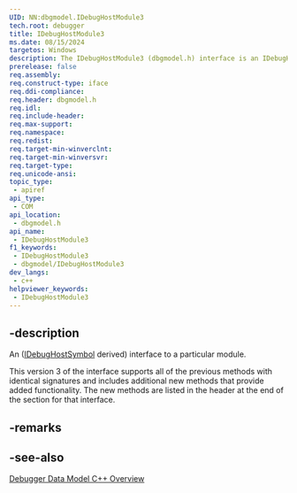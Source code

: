 ```yaml
---
UID: NN:dbgmodel.IDebugHostModule3
tech.root: debugger
title: IDebugHostModule3
ms.date: 08/15/2024
targetos: Windows
description: The IDebugHostModule3 (dbgmodel.h) interface is an IDebugHostSymbol derived interface that provides access to a particular module.
prerelease: false
req.assembly: 
req.construct-type: iface
req.ddi-compliance: 
req.header: dbgmodel.h
req.idl: 
req.include-header: 
req.max-support: 
req.namespace: 
req.redist: 
req.target-min-winverclnt: 
req.target-min-winversvr: 
req.target-type: 
req.unicode-ansi: 
topic_type:
 - apiref
api_type:
 - COM
api_location:
 - dbgmodel.h
api_name:
 - IDebugHostModule3
f1_keywords:
 - IDebugHostModule3
 - dbgmodel/IDebugHostModule3
dev_langs:
 - c++
helpviewer_keywords:
 - IDebugHostModule3
---
```


## -description

An ([IDebugHostSymbol](nn-dbgmodel-idebughostsymbol.md) derived) interface to a particular module.

This version 3 of the interface supports all of the previous methods with identical signatures and includes additional new methods that provide added functionality. The new methods are listed in the header at the end of the section for that interface.

## -remarks

## -see-also

[Debugger Data Model C++ Overview](/windows-hardware/drivers/debugger/data-model-cpp-overview)
